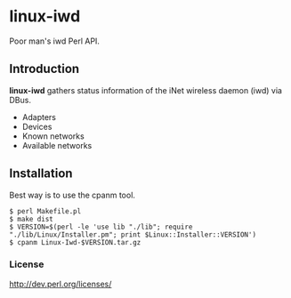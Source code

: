 # linux-iwd

Poor man's iwd Perl API.

## Introduction

__linux-iwd__ gathers status information  of the iNet wireless daemon (iwd)
via DBus.

* Adapters
* Devices
* Known networks
* Available networks

## Installation

Best way is to use the cpanm tool.

    $ perl Makefile.pl
    $ make dist
    $ VERSION=$(perl -le 'use lib "./lib"; require "./lib/Linux/Installer.pm"; print $Linux::Installer::VERSION')
    $ cpanm Linux-Iwd-$VERSION.tar.gz

### License

http://dev.perl.org/licenses/

